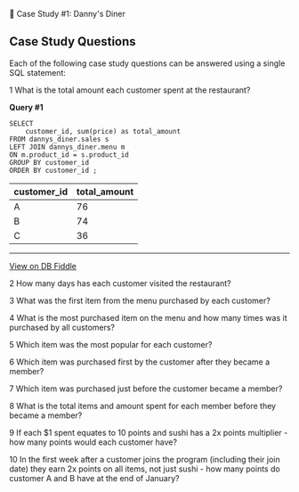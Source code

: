 🍜 Case Study #1: Danny's Diner
                                                                                      
## Case Study Questions
Each of the following case study questions can be answered using a single SQL statement:

1 What is the total amount each customer spent at the restaurant?

**Query #1**

    SELECT
      	customer_id, sum(price) as total_amount
    FROM dannys_diner.sales s
    LEFT JOIN dannys_diner.menu m
    ON m.product_id = s.product_id
    GROUP BY customer_id
    ORDER BY customer_id ;

| customer_id | total_amount |
| ----------- | ------------ |
| A           | 76           |
| B           | 74           |
| C           | 36           |

---

[View on DB Fiddle](https://www.db-fiddle.com/f/2rM8RAnq7h5LLDTzZiRWcd/138)


2 How many days has each customer visited the restaurant?

3 What was the first item from the menu purchased by each customer?

4 What is the most purchased item on the menu and how many times was it purchased by all customers?

5 Which item was the most popular for each customer?

6 Which item was purchased first by the customer after they became a member?

7 Which item was purchased just before the customer became a member?

8 What is the total items and amount spent for each member before they became a member?

9 If each $1 spent equates to 10 points and sushi has a 2x points multiplier - how many points would each customer have?

10 In the first week after a customer joins the program (including their join date) they earn 2x points on all items, not just sushi - how many points do customer A and B have at the end of January?
